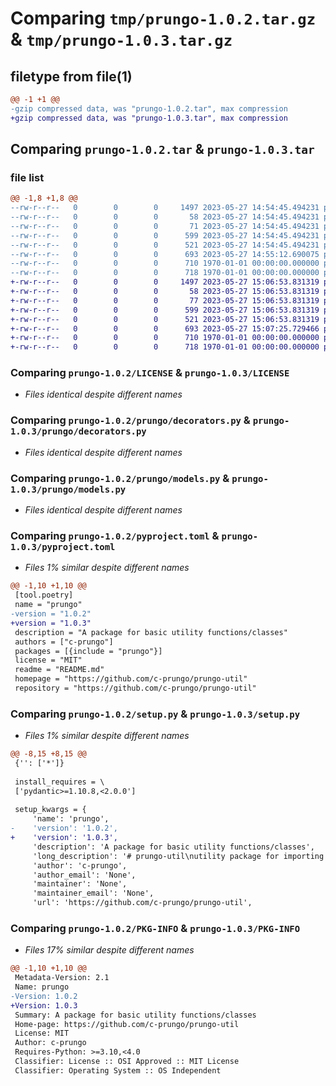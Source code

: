 # Comparing `tmp/prungo-1.0.2.tar.gz` & `tmp/prungo-1.0.3.tar.gz`

## filetype from file(1)

```diff
@@ -1 +1 @@
-gzip compressed data, was "prungo-1.0.2.tar", max compression
+gzip compressed data, was "prungo-1.0.3.tar", max compression
```

## Comparing `prungo-1.0.2.tar` & `prungo-1.0.3.tar`

### file list

```diff
@@ -1,8 +1,8 @@
--rw-r--r--   0        0        0     1497 2023-05-27 14:54:45.494231 prungo-1.0.2/LICENSE
--rw-r--r--   0        0        0       58 2023-05-27 14:54:45.494231 prungo-1.0.2/README.md
--rw-r--r--   0        0        0       71 2023-05-27 14:54:45.494231 prungo-1.0.2/prungo/__init__.py
--rw-r--r--   0        0        0      599 2023-05-27 14:54:45.494231 prungo-1.0.2/prungo/decorators.py
--rw-r--r--   0        0        0      521 2023-05-27 14:54:45.494231 prungo-1.0.2/prungo/models.py
--rw-r--r--   0        0        0      693 2023-05-27 14:55:12.690075 prungo-1.0.2/pyproject.toml
--rw-r--r--   0        0        0      710 1970-01-01 00:00:00.000000 prungo-1.0.2/setup.py
--rw-r--r--   0        0        0      718 1970-01-01 00:00:00.000000 prungo-1.0.2/PKG-INFO
+-rw-r--r--   0        0        0     1497 2023-05-27 15:06:53.831319 prungo-1.0.3/LICENSE
+-rw-r--r--   0        0        0       58 2023-05-27 15:06:53.831319 prungo-1.0.3/README.md
+-rw-r--r--   0        0        0       77 2023-05-27 15:06:53.831319 prungo-1.0.3/prungo/__init__.py
+-rw-r--r--   0        0        0      599 2023-05-27 15:06:53.831319 prungo-1.0.3/prungo/decorators.py
+-rw-r--r--   0        0        0      521 2023-05-27 15:06:53.831319 prungo-1.0.3/prungo/models.py
+-rw-r--r--   0        0        0      693 2023-05-27 15:07:25.729466 prungo-1.0.3/pyproject.toml
+-rw-r--r--   0        0        0      710 1970-01-01 00:00:00.000000 prungo-1.0.3/setup.py
+-rw-r--r--   0        0        0      718 1970-01-01 00:00:00.000000 prungo-1.0.3/PKG-INFO
```

### Comparing `prungo-1.0.2/LICENSE` & `prungo-1.0.3/LICENSE`

 * *Files identical despite different names*

### Comparing `prungo-1.0.2/prungo/decorators.py` & `prungo-1.0.3/prungo/decorators.py`

 * *Files identical despite different names*

### Comparing `prungo-1.0.2/prungo/models.py` & `prungo-1.0.3/prungo/models.py`

 * *Files identical despite different names*

### Comparing `prungo-1.0.2/pyproject.toml` & `prungo-1.0.3/pyproject.toml`

 * *Files 1% similar despite different names*

```diff
@@ -1,10 +1,10 @@
 [tool.poetry]
 name = "prungo"
-version = "1.0.2"
+version = "1.0.3"
 description = "A package for basic utility functions/classes"
 authors = ["c-prungo"]
 packages = [{include = "prungo"}]
 license = "MIT"
 readme = "README.md"
 homepage = "https://github.com/c-prungo/prungo-util"
 repository = "https://github.com/c-prungo/prungo-util"
```

### Comparing `prungo-1.0.2/setup.py` & `prungo-1.0.3/setup.py`

 * *Files 1% similar despite different names*

```diff
@@ -8,15 +8,15 @@
 {'': ['*']}
 
 install_requires = \
 ['pydantic>=1.10.8,<2.0.0']
 
 setup_kwargs = {
     'name': 'prungo',
-    'version': '1.0.2',
+    'version': '1.0.3',
     'description': 'A package for basic utility functions/classes',
     'long_description': '# prungo-util\nutility package for importing into projects\n',
     'author': 'c-prungo',
     'author_email': 'None',
     'maintainer': 'None',
     'maintainer_email': 'None',
     'url': 'https://github.com/c-prungo/prungo-util',
```

### Comparing `prungo-1.0.2/PKG-INFO` & `prungo-1.0.3/PKG-INFO`

 * *Files 17% similar despite different names*

```diff
@@ -1,10 +1,10 @@
 Metadata-Version: 2.1
 Name: prungo
-Version: 1.0.2
+Version: 1.0.3
 Summary: A package for basic utility functions/classes
 Home-page: https://github.com/c-prungo/prungo-util
 License: MIT
 Author: c-prungo
 Requires-Python: >=3.10,<4.0
 Classifier: License :: OSI Approved :: MIT License
 Classifier: Operating System :: OS Independent
```

